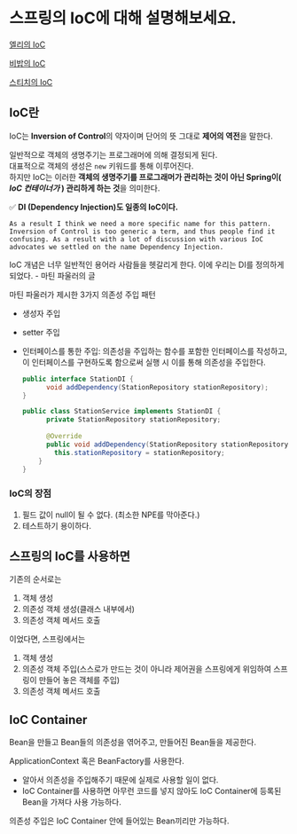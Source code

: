 # 스프링의 IoC에 대해 설명해보세요.

[엘리의 IoC](elly-ioc.md)

[비밥의 IoC](bebop.md)

[스티치의 IoC](stitch.md)

## IoC란

IoC는 **Inversion of Control**의 약자이며 단어의 뜻 그대로 **제어의 역전**을 말한다.  

일반적으로 객체의 생명주기는 프로그래머에 의해 결정되게 된다.  
대표적으로 객체의 생성은 `new` 키워드를 통해 이루어진다.  
하지만 IoC는 이러한 **객체의 생명주기를 프로그래머가 관리하는 것이 아닌 Spring이( *IoC 컨테이너가* ) 관리하게 하는 것**을 의미한다.  





✅ **DI (Dependency Injection)도 일종의 IoC이다.**

```
As a result I think we need a more specific name for this pattern. Inversion of Control is too generic a term, and thus people find it confusing. As a result with a lot of discussion with various IoC advocates we settled on the name Dependency Injection.
```

IoC 개념은 너무 일반적인 용어라 사람들을 헷갈리게 한다. 이에 우리는 DI를 정의하게 되었다. - 마틴 파울러의 글



마틴 파울러가 제시한 3가지 의존성 주입 패턴

- 생성자 주입

- setter 주입

- 인터페이스를 통한 주입: 의존성을 주입하는 함수를 포함한 인터페이스를 작성하고, 이 인터페이스를 구현하도록 함으로써 실행 시 이를 통해 의존성을 주입한다.

  ```java
  public interface StationDI {
    	void addDependency(StationRepository stationRepository);
  }
  
  public class StationService implements StationDI {
    	private StationRepository stationRepository;
    
    	@Override
    	public void addDependency(StationRepository stationRepository) {
          this.stationRepository = stationRepository;
      }
  }
  ```



### IoC의 장점

1. 필드 값이 null이 될 수 없다. (최소한 NPE를 막아준다.)
2. 테스트하기 용이하다.





## 스프링의 IoC를 사용하면

기존의 순서로는 

1. 객체 생성
2. 의존성 객체 생성(클래스 내부에서)
3. 의존성 객체 메서드 호출

이었다면, 스프링에서는

1. 객체 생성
2. 의존성 객체 주입(스스로가 만드는 것이 아니라 제어권을 스프링에게 위임하여 스프링이 만들어 놓은 객체를 주입)
3. 의존성 객체 메서드 호출





## IoC Container

Bean을 만들고 Bean들의 의존성을 엮어주고, 만들어진 Bean들을 제공한다.

ApplicationContext 혹은 BeanFactory를 사용한다.

- 알아서 의존성을 주입해주기 때문에 실제로 사용할 일이 없다.
- IoC Container를 사용하면 아무런 코드를 넣지 않아도 IoC Container에 등록된 Bean을 가져다 사용 가능하다.

의존성 주입은 IoC Container 안에 들어있는 Bean끼리만 가능하다.